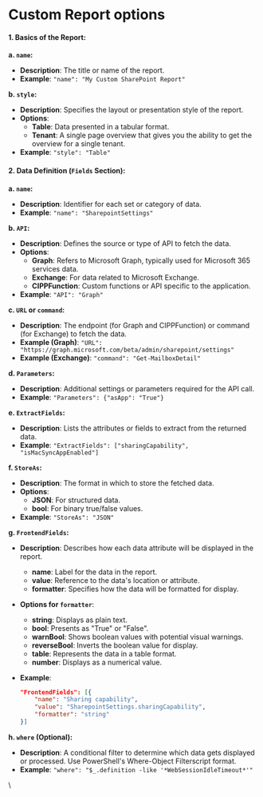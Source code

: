 # Custom Report options

#### **1. Basics of the Report**:

**a. `name`:**

* **Description**: The title or name of the report.
* **Example**: `"name": "My Custom SharePoint Report"`

**b. `style`:**

* **Description**: Specifies the layout or presentation style of the report.
* **Options**:
  * **Table**: Data presented in a tabular format.
  * **Tenant**: A single page overview that gives you the ability to get the overview for a single tenant.
* **Example**: `"style": "Table"`

#### **2. Data Definition (`Fields` Section)**:

**a. `name`:**

* **Description**: Identifier for each set or category of data.
* **Example**: `"name": "SharepointSettings"`

**b. `API`:**

* **Description**: Defines the source or type of API to fetch the data.
* **Options**:
  * **Graph**: Refers to Microsoft Graph, typically used for Microsoft 365 services data.
  * **Exchange**: For data related to Microsoft Exchange.
  * **CIPPFunction**: Custom functions or API specific to the application.
* **Example**: `"API": "Graph"`

**c. `URL` or `command`:**

* **Description**: The endpoint (for Graph and CIPPFunction) or command (for Exchange) to fetch the data.
* **Example (Graph)**: `"URL": "https://graph.microsoft.com/beta/admin/sharepoint/settings"`
* **Example (Exchange)**: `"command": "Get-MailboxDetail"`

**d. `Parameters`:**

* **Description**: Additional settings or parameters required for the API call.
* **Example**: `"Parameters": {"asApp": "True"}`

**e. `ExtractFields`:**

* **Description**: Lists the attributes or fields to extract from the returned data.
* **Example**: `"ExtractFields": ["sharingCapability", "isMacSyncAppEnabled"]`

**f. `StoreAs`:**

* **Description**: The format in which to store the fetched data.
* **Options**:
  * **JSON**: For structured data.
  * **bool**: For binary true/false values.
* **Example**: `"StoreAs": "JSON"`

**g. `FrontendFields`:**

* **Description**: Describes how each data attribute will be displayed in the report.
  * **name**: Label for the data in the report.
  * **value**: Reference to the data's location or attribute.
  * **formatter**: Specifies how the data will be formatted for display.
* **Options for `formatter`**:
  * **string**: Displays as plain text.
  * **bool**: Presents as "True" or "False".
  * **warnBool**: Shows boolean values with potential visual warnings.
  * **reverseBool**: Inverts the boolean value for display.
  * **table**: Represents the data in a table format.
  * **number**: Displays as a numerical value.
*   **Example**:

    ```json
    "FrontendFields": [{
        "name": "Sharing capability",
        "value": "SharepointSettings.sharingCapability",
        "formatter": "string"
    }]
    ```

**h. `where` (Optional):**

* **Description**: A conditional filter to determine which data gets displayed or processed. Use PowerShell's Where-Object Filterscript format.
* **Example**: `"where": "$_.definition -like '*WebSessionIdleTimeout*'"`

\
